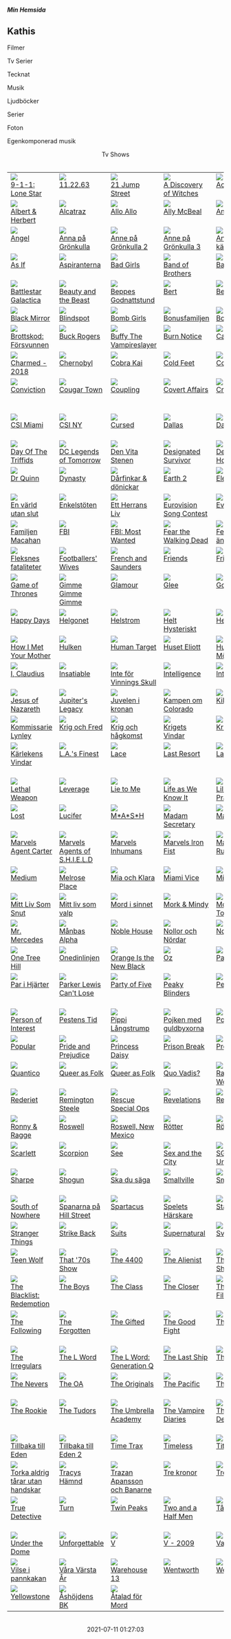 ##### Min Hemsida

## Kathis 

Filmer

Tv Serier

Tecknat

Musik

Ljudböcker

Serier

Foton

Egenkomponerad musik



<html>
  <HEAD>
    <LINK REL="StyleSheet" TYPE="text/css" HREF="exportindex_item_customlist.css"></LINK>
    <META http-equiv="Content-Type" content="text/html; charset=UTF-8"/>
    <TITLE>Tv Shows</TITLE>
  </HEAD>
  <BODY>
    <div align="center">
      <span class="title">Tv Shows</span>
      <div class="navigation" align="center"></div>
      <br/>
      <table>
        <tr>
          <td valign="top">
            <a href="details/290.html" title="9-1-1: Lone Star" id="thumbimage">
              <img src="290t.jpg"/>
            </a>
            <br/>
            <a href="details/290.html" title="9-1-1: Lone Star">9-1-1: Lone Star</a>
          </td>
          <td valign="top">
            <a href="details/292.html" title="11.22.63" id="thumbimage">
              <img src="292t.jpg"/>
            </a>
            <br/>
            <a href="details/292.html" title="11.22.63">11.22.63</a>
          </td>
          <td valign="top">
            <a href="details/294.html" title="21 Jump Street" id="thumbimage">
              <img src="294t.jpg"/>
            </a>
            <br/>
            <a href="details/294.html" title="21 Jump Street">21 Jump Street</a>
          </td>
          <td valign="top">
            <a href="296.html" title="A Discovery of Witches" id="thumbimage">
              <img src="296t.jpg"/>
            </a>
            <br/>
            <a href="details/296.html" title="A Discovery of Witches">A Discovery of Witches</a>
          </td>
          <td valign="top">
            <a href="details/304.html" title="Ack V&#228;rmland" id="thumbimage">
              <img src="images/images304t.jpg"/>
            </a>
            <br/>
            <a href="details/304.html" title="Ack V&#228;rmland">Ack V&#228;rmland</a>
          </td>
          <td valign="top">
            <a href="details/884.html" title="Advokaterna" id="thumbimage">
              <img src="images/884t.jpg"/>
            </a>
            <br/>
            <a href="details/884.html" title="Advokaterna">Advokaterna</a>
          </td>
          <td valign="top">
            <a href="details/310.html" title="Agent X" id="thumbimage">
              <img src="images/310t.jpg"/>
            </a>
            <br/>
            <a href="details/310.html" title="Agent X">Agent X</a>
          </td>
        </tr>
        <tr>
          <td valign="top">
            <a href="details/312.html" title="Albert &amp; Herbert" id="thumbimage">
              <img src="images/312t.jpg"/>
            </a>
            <br/>
            <a href="details/312.html" title="Albert &amp; Herbert">Albert &amp; Herbert</a>
          </td>
          <td valign="top">
            <a href="details/314.html" title="Alcatraz" id="thumbimage">
              <img src="images/314t.jpg"/>
            </a>
            <br/>
            <a href="details/314.html" title="Alcatraz">Alcatraz</a>
          </td>
          <td valign="top">
            <a href="details/316.html" title="Allo Allo" id="thumbimage">
              <img src="images/316t.jpg"/>
            </a>
            <br/>
            <a href="details/316.html" title="Allo Allo">Allo Allo</a>
          </td>
          <td valign="top">
            <a href="details/318.html" title="Ally McBeal" id="thumbimage">
              <img src="images/318t.jpg"/>
            </a>
            <br/>
            <a href="details/318.html" title="Ally McBeal">Ally McBeal</a>
          </td>
          <td valign="top">
            <a href="details/320.html" title="Amazing Stories" id="thumbimage">
              <img src="images/320t.jpg"/>
            </a>
            <br/>
            <a href="details/320.html" title="Amazing Stories">Amazing Stories</a>
          </td>
          <td valign="top">
            <a href="details/322.html" title="Amazing Stories - 2020" id="thumbimage">
              <img src="images/322t.jpg"/>
            </a>
            <br/>
            <a href="details/322.html" title="Amazing Stories - 2020">Amazing Stories - 2020</a>
          </td>
          <td valign="top">
            <a href="details/324.html" title="American Gothic" id="thumbimage">
              <img src="images/324t.jpg"/>
            </a>
            <br/>
            <a href="details/324.html" title="American Gothic">American Gothic</a>
          </td>
        </tr>
        <tr>
          <td valign="top">
            <a href="details/326.html" title="Angel" id="thumbimage">
              <img src="images/326t.jpg"/>
            </a>
            <br/>
            <a href="details/326.html" title="Angel">Angel</a>
          </td>
          <td valign="top">
            <a href="details/328.html" title="Anna p&#229; Gr&#246;nkulla" id="thumbimage">
              <img src="images/328t.jpg"/>
            </a>
            <br/>
            <a href="details/328.html" title="Anna p&#229; Gr&#246;nkulla">Anna p&#229; Gr&#246;nkulla</a>
          </td>
          <td valign="top">
            <a href="details/332.html" title="Anne p&#229; Gr&#246;nkulla 2" id="thumbimage">
              <img src="images/332t.jpg"/>
            </a>
            <br/>
            <a href="details/332.html" title="Anne p&#229; Gr&#246;nkulla 2">Anne p&#229; Gr&#246;nkulla 2</a>
          </td>
          <td valign="top">
            <a href="details/330.html" title="Anne p&#229; Gr&#246;nkulla 3" id="thumbimage">
              <img src="images/330t.jpg"/>
            </a>
            <br/>
            <a href="details/330.html" title="Anne p&#229; Gr&#246;nkulla 3">Anne p&#229; Gr&#246;nkulla 3</a>
          </td>
          <td valign="top">
            <a href="details/334.html" title="Annika en k&#228;rlekshistoria" id="thumbimage">
              <img src="images/334t.jpg"/>
            </a>
            <br/>
            <a href="details/334.html" title="Annika en k&#228;rlekshistoria">Annika en k&#228;rlekshistoria</a>
          </td>
          <td valign="top">
            <a href="details/918.html" title="Arkiv X" id="thumbimage">
              <img src="images/918t.jpg"/>
            </a>
            <br/>
            <a href="details/918.html" title="Arkiv X">Arkiv X</a>
          </td>
          <td valign="top">
            <a href="details/336.html" title="Arrow" id="thumbimage">
              <img src="images/336t.jpg"/>
            </a>
            <br/>
            <a href="details/336.html" title="Arrow">Arrow</a>
          </td>
        </tr>
        <tr>
          <td valign="top">
            <a href="details/338.html" title="As If" id="thumbimage">
              <img src="images/338t.jpg"/>
            </a>
            <br/>
            <a href="details/338.html" title="As If">As If</a>
          </td>
          <td valign="top">
            <a href="details/340.html" title="Aspiranterna" id="thumbimage">
              <img src="images/340t.jpg"/>
            </a>
            <br/>
            <a href="details/340.html" title="Aspiranterna">Aspiranterna</a>
          </td>
          <td valign="top">
            <a href="details/342.html" title="Bad Girls" id="thumbimage">
              <img src="images/342t.jpg"/>
            </a>
            <br/>
            <a href="details/342.html" title="Bad Girls">Bad Girls</a>
          </td>
          <td valign="top">
            <a href="details/344.html" title="Band of Brothers" id="thumbimage">
              <img src="images/344t.jpg"/>
            </a>
            <br/>
            <a href="details/344.html" title="Band of Brothers">Band of Brothers</a>
          </td>
          <td valign="top">
            <a href="details/346.html" title="Bangkok Hilton" id="thumbimage">
              <img src="images/346t.jpg"/>
            </a>
            <br/>
            <a href="details/346.html" title="Bangkok Hilton">Bangkok Hilton</a>
          </td>
          <td valign="top">
            <a href="details/348.html" title="Banished" id="thumbimage">
              <img src="images/348t.jpg"/>
            </a>
            <br/>
            <a href="details/348.html" title="Banished">Banished</a>
          </td>
          <td valign="top">
            <a href="details/350.html" title="Barkskins" id="thumbimage">
              <img src="images/350t.jpg"/>
            </a>
            <br/>
            <a href="details/350.html" title="Barkskins">Barkskins</a>
          </td>
        </tr>
        <tr>
          <td valign="top">
            <a href="details/352.html" title="Battlestar Galactica" id="thumbimage">
              <img src="images/352t.jpg"/>
            </a>
            <br/>
            <a href="details/352.html" title="Battlestar Galactica">Battlestar Galactica</a>
          </td>
          <td valign="top">
            <a href="details/354.html" title="Beauty and the Beast" id="thumbimage">
              <img src="images/354t.jpg"/>
            </a>
            <br/>
            <a href="details/354.html" title="Beauty and the Beast">Beauty and the Beast</a>
          </td>
          <td valign="top">
            <a href="details/356.html" title="Beppes Godnattstund" id="thumbimage">
              <img src="images/356t.jpg"/>
            </a>
            <br/>
            <a href="details/356.html" title="Beppes Godnattstund">Beppes Godnattstund</a>
          </td>
          <td valign="top">
            <a href="details/358.html" title="Bert" id="thumbimage">
              <img src="images/358t.jpg"/>
            </a>
            <br/>
            <a href="details/358.html" title="Bert">Bert</a>
          </td>
          <td valign="top">
            <a href="details/360.html" title="Beverly Hills" id="thumbimage">
              <img src="images/360t.jpg"/>
            </a>
            <br/>
            <a href="details/360.html" title="Beverly Hills">Beverly Hills</a>
          </td>
          <td valign="top">
            <a href="details/362.html" title="Billions" id="thumbimage">
              <img src="images/362t.jpg"/>
            </a>
            <br/>
            <a href="details/362.html" title="Billions">Billions</a>
          </td>
          <td valign="top">
            <a href="details/364.html" title="Birdsong" id="thumbimage">
              <img src="images/364t.jpg"/>
            </a>
            <br/>
            <a href="details/364.html" title="Birdsong">Birdsong</a>
          </td>
        </tr>
        <tr>
          <td valign="top">
            <a href="details/368.html" title="Black Mirror" id="thumbimage">
              <img src="images/368t.jpg"/>
            </a>
            <br/>
            <a href="details/368.html" title="Black Mirror">Black Mirror</a>
          </td>
          <td valign="top">
            <a href="details/370.html" title="Blindspot" id="thumbimage">
              <img src="images/370t.jpg"/>
            </a>
            <br/>
            <a href="details/370.html" title="Blindspot">Blindspot</a>
          </td>
          <td valign="top">
            <a href="details/374.html" title="Bomb Girls" id="thumbimage">
              <img src="images/374t.jpg"/>
            </a>
            <br/>
            <a href="details/374.html" title="Bomb Girls">Bomb Girls</a>
          </td>
          <td valign="top">
            <a href="details/376.html" title="Bonusfamiljen" id="thumbimage">
              <img src="images/376t.jpg"/>
            </a>
            <br/>
            <a href="details/376.html" title="Bonusfamiljen">Bonusfamiljen</a>
          </td>
          <td valign="top">
            <a href="details/378.html" title="Boston Legal" id="thumbimage">
              <img src="images/378t.jpg"/>
            </a>
            <br/>
            <a href="details/378.html" title="Boston Legal">Boston Legal</a>
          </td>
          <td valign="top">
            <a href="details/380.html" title="Bottom" id="thumbimage">
              <img src="images/380t.jpg"/>
            </a>
            <br/>
            <a href="details/380.html" title="Bottom">Bottom</a>
          </td>
          <td valign="top">
            <a href="details/386.html" title="Broadchurch" id="thumbimage">
              <img src="images/386t.jpg"/>
            </a>
            <br/>
            <a href="details/386.html" title="Broadchurch">Broadchurch</a>
          </td>
        </tr>
        <tr>
          <td valign="top">
            <a href="details/992.html" title="Brottskod: F&#246;rsvunnen" id="thumbimage">
              <img src="images/992t.jpg"/>
            </a>
            <br/>
            <a href="details/992.html" title="Brottskod: F&#246;rsvunnen">Brottskod: F&#246;rsvunnen</a>
          </td>
          <td valign="top">
            <a href="details/388.html" title="Buck Rogers" id="thumbimage">
              <img src="images/388t.jpg"/>
            </a>
            <br/>
            <a href="details/388.html" title="Buck Rogers">Buck Rogers</a>
          </td>
          <td valign="top">
            <a href="details/390.html" title="Buffy The Vampireslayer" id="thumbimage">
              <img src="images/390t.jpg"/>
            </a>
            <br/>
            <a href="details/390.html" title="Buffy The Vampireslayer">Buffy The Vampireslayer</a>
          </td>
          <td valign="top">
            <a href="details/392.html" title="Burn Notice" id="thumbimage">
              <img src="images/392t.jpg"/>
            </a>
            <br/>
            <a href="details/392.html" title="Burn Notice">Burn Notice</a>
          </td>
          <td valign="top">
            <a href="details/396.html" title="Caprica" id="thumbimage">
              <img src="images/396t.jpg"/>
            </a>
            <br/>
            <a href="details/396.html" title="Caprica">Caprica</a>
          </td>
          <td valign="top">
            <a href="details/398.html" title="Celebrity" id="thumbimage">
              <img src="images/398t.jpg"/>
            </a>
            <br/>
            <a href="details/398.html" title="Celebrity">Celebrity</a>
          </td>
          <td valign="top">
            <a href="details/402.html" title="Charmed" id="thumbimage">
              <img src="images/402t.jpg"/>
            </a>
            <br/>
            <a href="details/402.html" title="Charmed">Charmed</a>
          </td>
        </tr>
        <tr>
          <td valign="top">
            <a href="details/404.html" title="Charmed - 2018" id="thumbimage">
              <img src="images/404t.jpg"/>
            </a>
            <br/>
            <a href="details/404.html" title="Charmed - 2018">Charmed - 2018</a>
          </td>
          <td valign="top">
            <a href="details/406.html" title="Chernobyl" id="thumbimage">
              <img src="images/406t.jpg"/>
            </a>
            <br/>
            <a href="details/406.html" title="Chernobyl">Chernobyl</a>
          </td>
          <td valign="top">
            <a href="details/408.html" title="Cobra Kai" id="thumbimage">
              <img src="images/408t.jpg"/>
            </a>
            <br/>
            <a href="details/408.html" title="Cobra Kai">Cobra Kai</a>
          </td>
          <td valign="top">
            <a href="details/410.html" title="Cold Feet" id="thumbimage">
              <img src="images/410t.jpg"/>
            </a>
            <br/>
            <a href="details/410.html" title="Cold Feet">Cold Feet</a>
          </td>
          <td valign="top">
            <a href="details/412.html" title="Constantine" id="thumbimage">
              <img src="images/412t.jpg"/>
            </a>
            <br/>
            <a href="details/412.html" title="Constantine">Constantine</a>
          </td>
          <td valign="top">
            <a href="details/414.html" title="Containment" id="thumbimage">
              <img src="images/414t.jpg"/>
            </a>
            <br/>
            <a href="details/414.html" title="Containment">Containment</a>
          </td>
          <td valign="top">
            <a href="details/416.html" title="Continuum" id="thumbimage">
              <img src="images/416t.jpg"/>
            </a>
            <br/>
            <a href="details/416.html" title="Continuum">Continuum</a>
          </td>
        </tr>
        <tr>
          <td valign="top">
            <a href="details/418.html" title="Conviction" id="thumbimage">
              <img src="images/418t.jpg"/>
            </a>
            <br/>
            <a href="details/418.html" title="Conviction">Conviction</a>
          </td>
          <td valign="top">
            <a href="details/420.html" title="Cougar Town" id="thumbimage">
              <img src="images/420t.jpg"/>
            </a>
            <br/>
            <a href="details/420.html" title="Cougar Town">Cougar Town</a>
          </td>
          <td valign="top">
            <a href="details/422.html" title="Coupling" id="thumbimage">
              <img src="images/422t.jpg"/>
            </a>
            <br/>
            <a href="details/422.html" title="Coupling">Coupling</a>
          </td>
          <td valign="top">
            <a href="details/424.html" title="Covert Affairs" id="thumbimage">
              <img src="images/424t.jpg"/>
            </a>
            <br/>
            <a href="details/424.html" title="Covert Affairs">Covert Affairs</a>
          </td>
          <td valign="top">
            <a href="details/426.html" title="Criminal Minds" id="thumbimage">
              <img src="images/426t.jpg"/>
            </a>
            <br/>
            <a href="details/426.html" title="Criminal Minds">Criminal Minds</a>
          </td>
          <td valign="top">
            <a href="details/428.html" title="Criminal Minds - Suspect Behavior" id="thumbimage">
              <img src="images/428t.jpg"/>
            </a>
            <br/>
            <a href="details/428.html" title="Criminal Minds - Suspect Behavior">Criminal Minds - Suspect Behavior</a>
          </td>
          <td valign="top">
            <a href="details/430.html" title="CSI" id="thumbimage">
              <img src="images/430t.jpg"/>
            </a>
            <br/>
            <a href="details/430.html" title="CSI">CSI</a>
          </td>
        </tr>
        <tr>
          <td valign="top">
            <a href="details/432.html" title="CSI Miami" id="thumbimage">
              <img src="images/432t.jpg"/>
            </a>
            <br/>
            <a href="details/432.html" title="CSI Miami">CSI Miami</a>
          </td>
          <td valign="top">
            <a href="details/434.html" title="CSI NY" id="thumbimage">
              <img src="images/434t.jpg"/>
            </a>
            <br/>
            <a href="details/434.html" title="CSI NY">CSI NY</a>
          </td>
          <td valign="top">
            <a href="details/436.html" title="Cursed" id="thumbimage">
              <img src="images/436t.jpg"/>
            </a>
            <br/>
            <a href="details/436.html" title="Cursed">Cursed</a>
          </td>
          <td valign="top">
            <a href="details/438.html" title="Dallas" id="thumbimage">
              <img src="images/438t.jpg"/>
            </a>
            <br/>
            <a href="details/438.html" title="Dallas">Dallas</a>
          </td>
          <td valign="top">
            <a href="details/440.html" title="Damnation" id="thumbimage">
              <img src="images/440t.jpg"/>
            </a>
            <br/>
            <a href="details/440.html" title="Damnation">Damnation</a>
          </td>
          <td valign="top">
            <a href="details/442.html" title="Dark Matter" id="thumbimage">
              <img src="images/442t.jpg"/>
            </a>
            <br/>
            <a href="details/442.html" title="Dark Matter">Dark Matter</a>
          </td>
          <td valign="top">
            <a href="details/444.html" title="Dawsons Creek" id="thumbimage">
              <img src="images/444t.jpg"/>
            </a>
            <br/>
            <a href="details/444.html" title="Dawsons Creek">Dawsons Creek</a>
          </td>
        </tr>
        <tr>
          <td valign="top">
            <a href="details/446.html" title="Day Of The Triffids" id="thumbimage">
              <img src="images/446t.jpg"/>
            </a>
            <br/>
            <a href="details/446.html" title="Day Of The Triffids">Day Of The Triffids</a>
          </td>
          <td valign="top">
            <a href="details/448.html" title="DC Legends of Tomorrow" id="thumbimage">
              <img src="images/448t.jpg"/>
            </a>
            <br/>
            <a href="details/448.html" title="DC Legends of Tomorrow">DC Legends of Tomorrow</a>
          </td>
          <td valign="top">
            <a href="details/450.html" title="Den Vita Stenen" id="thumbimage">
              <img src="images/450t.jpg"/>
            </a>
            <br/>
            <a href="details/450.html" title="Den Vita Stenen">Den Vita Stenen</a>
          </td>
          <td valign="top">
            <a href="details/452.html" title="Designated Survivor" id="thumbimage">
              <img src="images/452t.jpg"/>
            </a>
            <br/>
            <a href="details/452.html" title="Designated Survivor">Designated Survivor</a>
          </td>
          <td valign="top">
            <a href="details/454.html" title="Desperate Housewives" id="thumbimage">
              <img src="images/454t.jpg"/>
            </a>
            <br/>
            <a href="details/454.html" title="Desperate Housewives">Desperate Housewives</a>
          </td>
          <td valign="top">
            <a href="details/456.html" title="Dominion" id="thumbimage">
              <img src="images/456t.jpg"/>
            </a>
            <br/>
            <a href="details/456.html" title="Dominion">Dominion</a>
          </td>
          <td valign="top">
            <a href="details/458.html" title="Downton Abbey" id="thumbimage">
              <img src="images/458t.jpg"/>
            </a>
            <br/>
            <a href="details/458.html" title="Downton Abbey">Downton Abbey</a>
          </td>
        </tr>
        <tr>
          <td valign="top">
            <a href="details/460.html" title="Dr Quinn" id="thumbimage">
              <img src="images/460t.jpg"/>
            </a>
            <br/>
            <a href="details/460.html" title="Dr Quinn">Dr Quinn</a>
          </td>
          <td valign="top">
            <a href="details/462.html" title="Dynasty" id="thumbimage">
              <img src="images/462t.jpg"/>
            </a>
            <br/>
            <a href="details/462.html" title="Dynasty">Dynasty</a>
          </td>
          <td valign="top">
            <a href="details/464.html" title="D&#229;rfinkar &amp; d&#246;nickar" id="thumbimage">
              <img src="images/464t.jpg"/>
            </a>
            <br/>
            <a href="details/464.html" title="D&#229;rfinkar &amp; d&#246;nickar">D&#229;rfinkar &amp; d&#246;nickar</a>
          </td>
          <td valign="top">
            <a href="details/466.html" title="Earth 2" id="thumbimage">
              <img src="images/466t.jpg"/>
            </a>
            <br/>
            <a href="details/466.html" title="Earth 2">Earth 2</a>
          </td>
          <td valign="top">
            <a href="details/468.html" title="Elementary" id="thumbimage">
              <img src="images/468t.jpg"/>
            </a>
            <br/>
            <a href="details/468.html" title="Elementary">Elementary</a>
          </td>
          <td valign="top">
            <a href="details/470.html" title="Ellen" id="thumbimage">
              <img src="images/470t.jpg"/>
            </a>
            <br/>
            <a href="details/470.html" title="Ellen">Ellen</a>
          </td>
          <td valign="top">
            <a href="details/384.html" title="En F&#246;rlorad V&#228;rld" id="thumbimage">
              <img src="images/384t.jpg"/>
            </a>
            <br/>
            <a href="details/384.html" title="En F&#246;rlorad V&#228;rld">En F&#246;rlorad V&#228;rld</a>
          </td>
        </tr>
        <tr>
          <td valign="top">
            <a href="details/994.html" title="En v&#228;rld utan slut" id="thumbimage">
              <img src="images/994t.jpg"/>
            </a>
            <br/>
            <a href="details/994.html" title="En v&#228;rld utan slut">En v&#228;rld utan slut</a>
          </td>
          <td valign="top">
            <a href="details/472.html" title="Enkelst&#246;ten" id="thumbimage">
              <img src="images/472t.jpg"/>
            </a>
            <br/>
            <a href="details/472.html" title="Enkelst&#246;ten">Enkelst&#246;ten</a>
          </td>
          <td valign="top">
            <a href="details/910.html" title="Ett Herrans Liv" id="thumbimage">
              <img src="images/910t.jpg"/>
            </a>
            <br/>
            <a href="details/910.html" title="Ett Herrans Liv">Ett Herrans Liv</a>
          </td>
          <td valign="top">
            <a href="details/474.html" title="Eurovision Song Contest" id="thumbimage">
              <img src="images/474t.jpg"/>
            </a>
            <br/>
            <a href="details/474.html" title="Eurovision Song Contest">Eurovision Song Contest</a>
          </td>
          <td valign="top">
            <a href="details/476.html" title="Eva &amp; Adam" id="thumbimage">
              <img src="images/476t.jpg"/>
            </a>
            <br/>
            <a href="details/476.html" title="Eva &amp; Adam">Eva &amp; Adam</a>
          </td>
          <td valign="top">
            <a href="details/478.html" title="Fablernas V&#228;rld" id="thumbimage">
              <img src="images/478t.jpg"/>
            </a>
            <br/>
            <a href="details/478.html" title="Fablernas V&#228;rld">Fablernas V&#228;rld</a>
          </td>
          <td valign="top">
            <a href="details/480.html" title="Fallen" id="thumbimage">
              <img src="images/480t.jpg"/>
            </a>
            <br/>
            <a href="details/480.html" title="Fallen">Fallen</a>
          </td>
        </tr>
        <tr>
          <td valign="top">
            <a href="details/538.html" title="Familjen Macahan" id="thumbimage">
              <img src="images/538t.jpg"/>
            </a>
            <br/>
            <a href="details/538.html" title="Familjen Macahan">Familjen Macahan</a>
          </td>
          <td valign="top">
            <a href="details/484.html" title="FBI" id="thumbimage">
              <img src="images/484t.jpg"/>
            </a>
            <br/>
            <a href="details/484.html" title="FBI">FBI</a>
          </td>
          <td valign="top">
            <a href="details/486.html" title="FBI: Most Wanted" id="thumbimage">
              <img src="images/486t.jpg"/>
            </a>
            <br/>
            <a href="details/486.html" title="FBI: Most Wanted">FBI: Most Wanted</a>
          </td>
          <td valign="top">
            <a href="details/488.html" title="Fear the Walking Dead" id="thumbimage">
              <img src="images/488t.jpg"/>
            </a>
            <br/>
            <a href="details/488.html" title="Fear the Walking Dead">Fear the Walking Dead</a>
          </td>
          <td valign="top">
            <a href="details/490.html" title="Fem myror &#228;r fler &#228;n fyra elefanter" id="thumbimage">
              <img src="images/490t.jpg"/>
            </a>
            <br/>
            <a href="details/490.html" title="Fem myror &#228;r fler &#228;n fyra elefanter">Fem myror &#228;r fler &#228;n fyra elefanter</a>
          </td>
          <td valign="top">
            <a href="details/298.html" title="Fem Svarta H&#246;ns" id="thumbimage">
              <img src="images/298t.jpg"/>
            </a>
            <br/>
            <a href="details/298.html" title="Fem Svarta H&#246;ns">Fem Svarta H&#246;ns</a>
          </td>
          <td valign="top">
            <a href="details/492.html" title="Firefly" id="thumbimage">
              <img src="images/492t.jpg"/>
            </a>
            <br/>
            <a href="details/492.html" title="Firefly">Firefly</a>
          </td>
        </tr>
        <tr>
          <td valign="top">
            <a href="details/494.html" title="Fleksnes fataliteter" id="thumbimage">
              <img src="images/494t.jpg"/>
            </a>
            <br/>
            <a href="details/494.html" title="Fleksnes fataliteter">Fleksnes fataliteter</a>
          </td>
          <td valign="top">
            <a href="details/496.html" title="Footballers' Wives" id="thumbimage">
              <img src="images/496t.jpg"/>
            </a>
            <br/>
            <a href="details/496.html" title="Footballers' Wives">Footballers' Wives</a>
          </td>
          <td valign="top">
            <a href="details/500.html" title="French and Saunders" id="thumbimage">
              <img src="images/500t.jpg"/>
            </a>
            <br/>
            <a href="details/500.html" title="French and Saunders">French and Saunders</a>
          </td>
          <td valign="top">
            <a href="details/502.html" title="Friends" id="thumbimage">
              <img src="images/502t.jpg"/>
            </a>
            <br/>
            <a href="details/502.html" title="Friends">Friends</a>
          </td>
          <td valign="top">
            <a href="details/504.html" title="Fringe" id="thumbimage">
              <img src="images/504t.jpg"/>
            </a>
            <br/>
            <a href="details/504.html" title="Fringe">Fringe</a>
          </td>
          <td valign="top">
            <a href="details/506.html" title="Fr&#229;n A till &#214;" id="thumbimage">
              <img src="images/506t.jpg"/>
            </a>
            <br/>
            <a href="details/506.html" title="Fr&#229;n A till &#214;">Fr&#229;n A till &#214;</a>
          </td>
          <td valign="top">
            <a href="details/508.html" title="Galavant" id="thumbimage">
              <img src="images/508t.jpg"/>
            </a>
            <br/>
            <a href="details/508.html" title="Galavant">Galavant</a>
          </td>
        </tr>
        <tr>
          <td valign="top">
            <a href="details/510.html" title="Game of Thrones" id="thumbimage">
              <img src="images/510t.jpg"/>
            </a>
            <br/>
            <a href="details/510.html" title="Game of Thrones">Game of Thrones</a>
          </td>
          <td valign="top">
            <a href="details/512.html" title="Gimme Gimme Gimme" id="thumbimage">
              <img src="images/512t.jpg"/>
            </a>
            <br/>
            <a href="details/512.html" title="Gimme Gimme Gimme">Gimme Gimme Gimme</a>
          </td>
          <td valign="top">
            <a href="details/372.html" title="Glamour" id="thumbimage">
              <img src="images/372t.jpg"/>
            </a>
            <br/>
            <a href="details/372.html" title="Glamour">Glamour</a>
          </td>
          <td valign="top">
            <a href="details/514.html" title="Glee" id="thumbimage">
              <img src="images/514t.jpg"/>
            </a>
            <br/>
            <a href="details/514.html" title="Glee">Glee</a>
          </td>
          <td valign="top">
            <a href="details/516.html" title="Gossip Girl" id="thumbimage">
              <img src="images/516t.jpg"/>
            </a>
            <br/>
            <a href="details/516.html" title="Gossip Girl">Gossip Girl</a>
          </td>
          <td valign="top">
            <a href="details/518.html" title="Grey's Anatomy" id="thumbimage">
              <img src="images/518t.jpg"/>
            </a>
            <br/>
            <a href="details/518.html" title="Grey's Anatomy">Grey's Anatomy</a>
          </td>
          <td valign="top">
            <a href="details/520.html" title="Gustafsson 3 tr" id="thumbimage">
              <img src="images/520t.jpg"/>
            </a>
            <br/>
            <a href="details/520.html" title="Gustafsson 3 tr">Gustafsson 3 tr</a>
          </td>
        </tr>
        <tr>
          <td valign="top">
            <a href="details/522.html" title="Happy Days" id="thumbimage">
              <img src="images/522t.jpg"/>
            </a>
            <br/>
            <a href="details/522.html" title="Happy Days">Happy Days</a>
          </td>
          <td valign="top">
            <a href="details/894.html" title="Helgonet" id="thumbimage">
              <img src="images/894t.jpg"/>
            </a>
            <br/>
            <a href="details/894.html" title="Helgonet">Helgonet</a>
          </td>
          <td valign="top">
            <a href="details/526.html" title="Helstrom" id="thumbimage">
              <img src="images/526t.jpg"/>
            </a>
            <br/>
            <a href="details/526.html" title="Helstrom">Helstrom</a>
          </td>
          <td valign="top">
            <a href="details/302.html" title="Helt Hysteriskt" id="thumbimage">
              <img src="images/302t.jpg"/>
            </a>
            <br/>
            <a href="details/302.html" title="Helt Hysteriskt">Helt Hysteriskt</a>
          </td>
          <td valign="top">
            <a href="details/920.html" title="Hemma V&#228;rst" id="thumbimage">
              <img src="images/920t.jpg"/>
            </a>
            <br/>
            <a href="details/920.html" title="Hemma V&#228;rst">Hemma V&#228;rst</a>
          </td>
          <td valign="top">
            <a href="details/528.html" title="Heroes" id="thumbimage">
              <img src="images/528t.jpg"/>
            </a>
            <br/>
            <a href="details/528.html" title="Heroes">Heroes</a>
          </td>
          <td valign="top">
            <a href="details/534.html" title="Homeland" id="thumbimage">
              <img src="images/534t.jpg"/>
            </a>
            <br/>
            <a href="details/534.html" title="Homeland">Homeland</a>
          </td>
        </tr>
        <tr>
          <td valign="top">
            <a href="details/536.html" title="How I Met Your Mother" id="thumbimage">
              <img src="images/536t.jpg"/>
            </a>
            <br/>
            <a href="details/536.html" title="How I Met Your Mother">How I Met Your Mother</a>
          </td>
          <td valign="top">
            <a href="details/846.html" title="Hulken" id="thumbimage">
              <img src="images/846t.jpg"/>
            </a>
            <br/>
            <a href="details/846.html" title="Hulken">Hulken</a>
          </td>
          <td valign="top">
            <a href="details/540.html" title="Human Target" id="thumbimage">
              <img src="images/540t.jpg"/>
            </a>
            <br/>
            <a href="details/540.html" title="Human Target">Human Target</a>
          </td>
          <td valign="top">
            <a href="details/842.html" title="Huset Eliott" id="thumbimage">
              <img src="images/842t.jpg"/>
            </a>
            <br/>
            <a href="details/842.html" title="Huset Eliott">Huset Eliott</a>
          </td>
          <td valign="top">
            <a href="details/698.html" title="Huvudmisst&#228;nkt/I M&#246;rdarens Sp&#229;r" id="thumbimage">
              <img src="images/698t.jpg"/>
            </a>
            <br/>
            <a href="details/698.html" title="Huvudmisst&#228;nkt/I M&#246;rdarens Sp&#229;r">Huvudmisst&#228;nkt/I M&#246;rdarens Sp&#229;r</a>
          </td>
          <td valign="top">
            <a href="details/664.html" title="H&#228;r kommer Paddington" id="thumbimage">
              <img src="images/664t.jpg"/>
            </a>
            <br/>
            <a href="details/664.html" title="H&#228;r kommer Paddington">H&#228;r kommer Paddington</a>
          </td>
          <td valign="top">
            <a href="details/934.html" title="I ondskans n&#228;rhet" id="thumbimage">
              <img src="images/934t.jpg"/>
            </a>
            <br/>
            <a href="details/934.html" title="I ondskans n&#228;rhet">I ondskans n&#228;rhet</a>
          </td>
        </tr>
        <tr>
          <td valign="top">
            <a href="details/544.html" title="I, Claudius" id="thumbimage">
              <img src="images/544t.jpg"/>
            </a>
            <br/>
            <a href="details/544.html" title="I, Claudius">I, Claudius</a>
          </td>
          <td valign="top">
            <a href="details/550.html" title="Insatiable" id="thumbimage">
              <img src="images/550t.jpg"/>
            </a>
            <br/>
            <a href="details/550.html" title="Insatiable">Insatiable</a>
          </td>
          <td valign="top">
            <a href="details/300.html" title="Inte f&#246;r Vinnings Skull" id="thumbimage">
              <img src="images/300t.jpg"/>
            </a>
            <br/>
            <a href="details/300.html" title="Inte f&#246;r Vinnings Skull">Inte f&#246;r Vinnings Skull</a>
          </td>
          <td valign="top">
            <a href="details/552.html" title="Intelligence" id="thumbimage">
              <img src="images/552t.jpg"/>
            </a>
            <br/>
            <a href="details/552.html" title="Intelligence">Intelligence</a>
          </td>
          <td valign="top">
            <a href="details/554.html" title="Into the Badlands" id="thumbimage">
              <img src="images/554t.jpg"/>
            </a>
            <br/>
            <a href="details/554.html" title="Into the Badlands">Into the Badlands</a>
          </td>
          <td valign="top">
            <a href="details/542.html" title="Jag dr&#246;mmer om Jeannie" id="thumbimage">
              <img src="images/542t.jpg"/>
            </a>
            <br/>
            <a href="details/542.html" title="Jag dr&#246;mmer om Jeannie">Jag dr&#246;mmer om Jeannie</a>
          </td>
          <td valign="top">
            <a href="details/548.html" title="Jag tar Manhattan" id="thumbimage">
              <img src="images/548t.jpg"/>
            </a>
            <br/>
            <a href="details/548.html" title="Jag tar Manhattan">Jag tar Manhattan</a>
          </td>
        </tr>
        <tr>
          <td valign="top">
            <a href="details/556.html" title="Jesus of Nazareth" id="thumbimage">
              <img src="images/556t.jpg"/>
            </a>
            <br/>
            <a href="details/556.html" title="Jesus of Nazareth">Jesus of Nazareth</a>
          </td>
          <td valign="top">
            <a href="details/558.html" title="Jupiter's Legacy" id="thumbimage">
              <img src="images/558t.jpg"/>
            </a>
            <br/>
            <a href="details/558.html" title="Jupiter's Legacy">Jupiter's Legacy</a>
          </td>
          <td valign="top">
            <a href="details/852.html" title="Juvelen i kronan" id="thumbimage">
              <img src="images/852t.jpg"/>
            </a>
            <br/>
            <a href="details/852.html" title="Juvelen i kronan">Juvelen i kronan</a>
          </td>
          <td valign="top">
            <a href="details/400.html" title="Kampen om Colorado" id="thumbimage">
              <img src="images/400t.jpg"/>
            </a>
            <br/>
            <a href="details/400.html" title="Kampen om Colorado">Kampen om Colorado</a>
          </td>
          <td valign="top">
            <a href="details/560.html" title="Killjoys" id="thumbimage">
              <img src="images/560t.jpg"/>
            </a>
            <br/>
            <a href="details/560.html" title="Killjoys">Killjoys</a>
          </td>
          <td valign="top">
            <a href="details/562.html" title="Kindred: The Embraced" id="thumbimage">
              <img src="images/562t.jpg"/>
            </a>
            <br/>
            <a href="details/562.html" title="Kindred: The Embraced">Kindred: The Embraced</a>
          </td>
          <td valign="top">
            <a href="details/564.html" title="Knight Rider" id="thumbimage">
              <img src="images/564t.jpg"/>
            </a>
            <br/>
            <a href="details/564.html" title="Knight Rider">Knight Rider</a>
          </td>
        </tr>
        <tr>
          <td valign="top">
            <a href="details/848.html" title="Kommissarie Lynley" id="thumbimage">
              <img src="images/848t.jpg"/>
            </a>
            <br/>
            <a href="details/848.html" title="Kommissarie Lynley">Kommissarie Lynley</a>
          </td>
          <td valign="top">
            <a href="details/972.html" title="Krig och Fred" id="thumbimage">
              <img src="images/972t.jpg"/>
            </a>
            <br/>
            <a href="details/972.html" title="Krig och Fred">Krig och Fred</a>
          </td>
          <td valign="top">
            <a href="details/974.html" title="Krig och h&#229;gkomst" id="thumbimage">
              <img src="images/974t.jpg"/>
            </a>
            <br/>
            <a href="details/974.html" title="Krig och h&#229;gkomst">Krig och h&#229;gkomst</a>
          </td>
          <td valign="top">
            <a href="details/986.html" title="Krigets Vindar" id="thumbimage">
              <img src="images/986t.jpg"/>
            </a>
            <br/>
            <a href="details/986.html" title="Krigets Vindar">Krigets Vindar</a>
          </td>
          <td valign="top">
            <a href="details/382.html" title="Kristi Brudar" id="thumbimage">
              <img src="images/382t.jpg"/>
            </a>
            <br/>
            <a href="details/382.html" title="Kristi Brudar">Kristi Brudar</a>
          </td>
          <td valign="top">
            <a href="details/704.html" title="Kvinnof&#228;ngelset" id="thumbimage">
              <img src="images/704t.jpg"/>
            </a>
            <br/>
            <a href="details/704.html" title="Kvinnof&#228;ngelset">Kvinnof&#228;ngelset</a>
          </td>
          <td valign="top">
            <a href="details/566.html" title="Kyle XY" id="thumbimage">
              <img src="images/566t.jpg"/>
            </a>
            <br/>
            <a href="details/566.html" title="Kyle XY">Kyle XY</a>
          </td>
        </tr>
        <tr>
          <td valign="top">
            <a href="details/532.html" title="K&#228;rlekens Vindar" id="thumbimage">
              <img src="images/532t.jpg"/>
            </a>
            <br/>
            <a href="details/532.html" title="K&#228;rlekens Vindar">K&#228;rlekens Vindar</a>
          </td>
          <td valign="top">
            <a href="details/570.html" title="L.A.'s Finest" id="thumbimage">
              <img src="images/570t.jpg"/>
            </a>
            <br/>
            <a href="details/570.html" title="L.A.'s Finest">L.A.'s Finest</a>
          </td>
          <td valign="top">
            <a href="details/572.html" title="Lace" id="thumbimage">
              <img src="images/572t.jpg"/>
            </a>
            <br/>
            <a href="details/572.html" title="Lace">Lace</a>
          </td>
          <td valign="top">
            <a href="details/574.html" title="Last Resort" id="thumbimage">
              <img src="images/574t.jpg"/>
            </a>
            <br/>
            <a href="details/574.html" title="Last Resort">Last Resort</a>
          </td>
          <td valign="top">
            <a href="details/576.html" title="Law &amp; Order" id="thumbimage">
              <img src="images/576t.jpg"/>
            </a>
            <br/>
            <a href="details/576.html" title="Law &amp; Order">Law &amp; Order</a>
          </td>
          <td valign="top">
            <a href="details/578.html" title="Law &amp; Order: Special Victims Unit" id="thumbimage">
              <img src="images/578t.jpg"/>
            </a>
            <br/>
            <a href="details/578.html" title="Law &amp; Order: Special Victims Unit">Law &amp; Order: Special Victims Unit</a>
          </td>
          <td valign="top">
            <a href="details/580.html" title="Legacies" id="thumbimage">
              <img src="images/580t.jpg"/>
            </a>
            <br/>
            <a href="details/580.html" title="Legacies">Legacies</a>
          </td>
        </tr>
        <tr>
          <td valign="top">
            <a href="details/582.html" title="Lethal Weapon" id="thumbimage">
              <img src="images/582t.jpg"/>
            </a>
            <br/>
            <a href="details/582.html" title="Lethal Weapon">Lethal Weapon</a>
          </td>
          <td valign="top">
            <a href="details/584.html" title="Leverage" id="thumbimage">
              <img src="images/584t.jpg"/>
            </a>
            <br/>
            <a href="details/584.html" title="Leverage">Leverage</a>
          </td>
          <td valign="top">
            <a href="details/586.html" title="Lie to Me" id="thumbimage">
              <img src="images/586t.jpg"/>
            </a>
            <br/>
            <a href="details/586.html" title="Lie to Me">Lie to Me</a>
          </td>
          <td valign="top">
            <a href="details/588.html" title="Life as We Know It" id="thumbimage">
              <img src="images/588t.jpg"/>
            </a>
            <br/>
            <a href="details/588.html" title="Life as We Know It">Life as We Know It</a>
          </td>
          <td valign="top">
            <a href="details/862.html" title="Lilla Huset P&#229; Pr&#228;rien" id="thumbimage">
              <img src="images/862t.jpg"/>
            </a>
            <br/>
            <a href="details/862.html" title="Lilla Huset P&#229; Pr&#228;rien">Lilla Huset P&#229; Pr&#228;rien</a>
          </td>
          <td valign="top">
            <a href="details/922.html" title="Livet Kan B&#246;rja" id="thumbimage">
              <img src="images/922t.jpg"/>
            </a>
            <br/>
            <a href="details/922.html" title="Livet Kan B&#246;rja">Livet Kan B&#246;rja</a>
          </td>
          <td valign="top">
            <a href="details/590.html" title="Lois &amp; Clark" id="thumbimage">
              <img src="images/590t.jpg"/>
            </a>
            <br/>
            <a href="details/590.html" title="Lois &amp; Clark">Lois &amp; Clark</a>
          </td>
        </tr>
        <tr>
          <td valign="top">
            <a href="details/592.html" title="Lost" id="thumbimage">
              <img src="images/592t.jpg"/>
            </a>
            <br/>
            <a href="details/592.html" title="Lost">Lost</a>
          </td>
          <td valign="top">
            <a href="details/594.html" title="Lucifer" id="thumbimage">
              <img src="images/594t.jpg"/>
            </a>
            <br/>
            <a href="details/594.html" title="Lucifer">Lucifer</a>
          </td>
          <td valign="top">
            <a href="details/596.html" title="M*A*S*H" id="thumbimage">
              <img src="images/596t.jpg"/>
            </a>
            <br/>
            <a href="details/596.html" title="M*A*S*H">M*A*S*H</a>
          </td>
          <td valign="top">
            <a href="details/598.html" title="Madam Secretary" id="thumbimage">
              <img src="images/598t.jpg"/>
            </a>
            <br/>
            <a href="details/598.html" title="Madam Secretary">Madam Secretary</a>
          </td>
          <td valign="top">
            <a href="details/600.html" title="Manifest" id="thumbimage">
              <img src="images/600t.jpg"/>
            </a>
            <br/>
            <a href="details/600.html" title="Manifest">Manifest</a>
          </td>
          <td valign="top">
            <a href="details/602.html" title="Manne" id="thumbimage">
              <img src="images/602t.jpg"/>
            </a>
            <br/>
            <a href="details/602.html" title="Manne">Manne</a>
          </td>
          <td valign="top">
            <a href="details/604.html" title="Marco Polo" id="thumbimage">
              <img src="images/604t.jpg"/>
            </a>
            <br/>
            <a href="details/604.html" title="Marco Polo">Marco Polo</a>
          </td>
        </tr>
        <tr>
          <td valign="top">
            <a href="details/308.html" title="Marvels Agent Carter" id="thumbimage">
              <img src="images/308t.jpg"/>
            </a>
            <br/>
            <a href="details/308.html" title="Marvels Agent Carter">Marvels Agent Carter</a>
          </td>
          <td valign="top">
            <a href="details/608.html" title="Marvels Agents of S.H.I.E.L.D" id="thumbimage">
              <img src="images/608t.jpg"/>
            </a>
            <br/>
            <a href="details/608.html" title="Marvels Agents of S.H.I.E.L.D">Marvels Agents of S.H.I.E.L.D</a>
          </td>
          <td valign="top">
            <a href="details/610.html" title="Marvels Inhumans" id="thumbimage">
              <img src="images/610t.jpg"/>
            </a>
            <br/>
            <a href="details/610.html" title="Marvels Inhumans">Marvels Inhumans</a>
          </td>
          <td valign="top">
            <a href="details/612.html" title="Marvels Iron Fist" id="thumbimage">
              <img src="images/612t.jpg"/>
            </a>
            <br/>
            <a href="details/612.html" title="Marvels Iron Fist">Marvels Iron Fist</a>
          </td>
          <td valign="top">
            <a href="details/614.html" title="Marvels Runaways" id="thumbimage">
              <img src="images/614t.jpg"/>
            </a>
            <br/>
            <a href="details/614.html" title="Marvels Runaways">Marvels Runaways</a>
          </td>
          <td valign="top">
            <a href="details/616.html" title="Masada" id="thumbimage">
              <img src="images/616t.jpg"/>
            </a>
            <br/>
            <a href="details/616.html" title="Masada">Masada</a>
          </td>
          <td valign="top">
            <a href="details/620.html" title="Matador" id="thumbimage">
              <img src="images/620t.jpg"/>
            </a>
            <br/>
            <a href="details/620.html" title="Matador">Matador</a>
          </td>
        </tr>
        <tr>
          <td valign="top">
            <a href="details/622.html" title="Medium" id="thumbimage">
              <img src="images/622t.jpg"/>
            </a>
            <br/>
            <a href="details/622.html" title="Medium">Medium</a>
          </td>
          <td valign="top">
            <a href="details/624.html" title="Melrose Place" id="thumbimage">
              <img src="images/624t.jpg"/>
            </a>
            <br/>
            <a href="details/624.html" title="Melrose Place">Melrose Place</a>
          </td>
          <td valign="top">
            <a href="details/626.html" title="Mia och Klara" id="thumbimage">
              <img src="images/626t.jpg"/>
            </a>
            <br/>
            <a href="details/626.html" title="Mia och Klara">Mia och Klara</a>
          </td>
          <td valign="top">
            <a href="details/628.html" title="Miami Vice" id="thumbimage">
              <img src="images/628t.jpg"/>
            </a>
            <br/>
            <a href="details/628.html" title="Miami Vice">Miami Vice</a>
          </td>
          <td valign="top">
            <a href="details/630.html" title="Mike Hammer" id="thumbimage">
              <img src="images/630t.jpg"/>
            </a>
            <br/>
            <a href="details/630.html" title="Mike Hammer">Mike Hammer</a>
          </td>
          <td valign="top">
            <a href="details/632.html" title="Millennium" id="thumbimage">
              <img src="images/632t.jpg"/>
            </a>
            <br/>
            <a href="details/632.html" title="Millennium">Millennium</a>
          </td>
          <td valign="top">
            <a href="details/634.html" title="Mistral's Daughter" id="thumbimage">
              <img src="images/634t.jpg"/>
            </a>
            <br/>
            <a href="details/634.html" title="Mistral's Daughter">Mistral's Daughter</a>
          </td>
        </tr>
        <tr>
          <td valign="top">
            <a href="details/898.html" title="Mitt Liv Som Snut" id="thumbimage">
              <img src="images/898t.jpg"/>
            </a>
            <br/>
            <a href="details/898.html" title="Mitt Liv Som Snut">Mitt Liv Som Snut</a>
          </td>
          <td valign="top">
            <a href="details/636.html" title="Mitt liv som valp" id="thumbimage">
              <img src="images/636t.jpg"/>
            </a>
            <br/>
            <a href="details/636.html" title="Mitt liv som valp">Mitt liv som valp</a>
          </td>
          <td valign="top">
            <a href="details/988.html" title="Mord i sinnet" id="thumbimage">
              <img src="images/988t.jpg"/>
            </a>
            <br/>
            <a href="details/988.html" title="Mord i sinnet">Mord i sinnet</a>
          </td>
          <td valign="top">
            <a href="details/640.html" title="Mork &amp; Mindy" id="thumbimage">
              <img src="images/640t.jpg"/>
            </a>
            <br/>
            <a href="details/640.html" title="Mork &amp; Mindy">Mork &amp; Mindy</a>
          </td>
          <td valign="top">
            <a href="details/642.html" title="Morran och Tobias" id="thumbimage">
              <img src="images/642t.jpg"/>
            </a>
            <br/>
            <a href="details/642.html" title="Morran och Tobias">Morran och Tobias</a>
          </td>
          <td valign="top">
            <a href="details/306.html" title="Mot Alla Vindar" id="thumbimage">
              <img src="images/306t.jpg"/>
            </a>
            <br/>
            <a href="details/306.html" title="Mot Alla Vindar">Mot Alla Vindar</a>
          </td>
          <td valign="top">
            <a href="details/644.html" title="Mr. Bean" id="thumbimage">
              <img src="images/644t.jpg"/>
            </a>
            <br/>
            <a href="details/644.html" title="Mr. Bean">Mr. Bean</a>
          </td>
        </tr>
        <tr>
          <td valign="top">
            <a href="details/646.html" title="Mr. Mercedes" id="thumbimage">
              <img src="images/646t.jpg"/>
            </a>
            <br/>
            <a href="details/646.html" title="Mr. Mercedes">Mr. Mercedes</a>
          </td>
          <td valign="top">
            <a href="details/776.html" title="M&#229;nbas Alpha" id="thumbimage">
              <img src="images/776t.jpg"/>
            </a>
            <br/>
            <a href="details/776.html" title="M&#229;nbas Alpha">M&#229;nbas Alpha</a>
          </td>
          <td valign="top">
            <a href="details/650.html" title="Noble House" id="thumbimage">
              <img src="images/650t.jpg"/>
            </a>
            <br/>
            <a href="details/650.html" title="Noble House">Noble House</a>
          </td>
          <td valign="top">
            <a href="details/498.html" title="Nollor och N&#246;rdar" id="thumbimage">
              <img src="images/498t.jpg"/>
            </a>
            <br/>
            <a href="details/498.html" title="Nollor och N&#246;rdar">Nollor och N&#246;rdar</a>
          </td>
          <td valign="top">
            <a href="details/652.html" title="Nord &amp; Syd" id="thumbimage">
              <img src="images/652t.jpg"/>
            </a>
            <br/>
            <a href="details/652.html" title="Nord &amp; Syd">Nord &amp; Syd</a>
          </td>
          <td valign="top">
            <a href="details/654.html" title="Off Centre" id="thumbimage">
              <img src="images/654t.jpg"/>
            </a>
            <br/>
            <a href="details/654.html" title="Off Centre">Off Centre</a>
          </td>
          <td valign="top">
            <a href="details/656.html" title="Once Upon a Time" id="thumbimage">
              <img src="images/656t.jpg"/>
            </a>
            <br/>
            <a href="details/656.html" title="Once Upon a Time">Once Upon a Time</a>
          </td>
        </tr>
        <tr>
          <td valign="top">
            <a href="details/658.html" title="One Tree Hill" id="thumbimage">
              <img src="images/658t.jpg"/>
            </a>
            <br/>
            <a href="details/658.html" title="One Tree Hill">One Tree Hill</a>
          </td>
          <td valign="top">
            <a href="details/872.html" title="Onedinlinjen" id="thumbimage">
              <img src="images/872t.jpg"/>
            </a>
            <br/>
            <a href="details/872.html" title="Onedinlinjen">Onedinlinjen</a>
          </td>
          <td valign="top">
            <a href="details/660.html" title="Orange Is the New Black" id="thumbimage">
              <img src="images/660t.jpg"/>
            </a>
            <br/>
            <a href="details/660.html" title="Orange Is the New Black">Orange Is the New Black</a>
          </td>
          <td valign="top">
            <a href="details/662.html" title="Oz" id="thumbimage">
              <img src="images/662t.jpg"/>
            </a>
            <br/>
            <a href="details/662.html" title="Oz">Oz</a>
          </td>
          <td valign="top">
            <a href="details/482.html" title="Pang i Bygget" id="thumbimage">
              <img src="images/482t.jpg"/>
            </a>
            <br/>
            <a href="details/482.html" title="Pang i Bygget">Pang i Bygget</a>
          </td>
          <td valign="top">
            <a href="details/666.html" title="Paper Dolls" id="thumbimage">
              <img src="images/666t.jpg"/>
            </a>
            <br/>
            <a href="details/666.html" title="Paper Dolls">Paper Dolls</a>
          </td>
          <td valign="top">
            <a href="details/638.html" title="Par i Brott" id="thumbimage">
              <img src="images/638t.jpg"/>
            </a>
            <br/>
            <a href="details/638.html" title="Par i Brott">Par i Brott</a>
          </td>
        </tr>
        <tr>
          <td valign="top">
            <a href="details/524.html" title="Par i Hj&#228;rter" id="thumbimage">
              <img src="images/524t.jpg"/>
            </a>
            <br/>
            <a href="details/524.html" title="Par i Hj&#228;rter">Par i Hj&#228;rter</a>
          </td>
          <td valign="top">
            <a href="details/668.html" title="Parker Lewis Can't Lose" id="thumbimage">
              <img src="images/668t.jpg"/>
            </a>
            <br/>
            <a href="details/668.html" title="Parker Lewis Can't Lose">Parker Lewis Can't Lose</a>
          </td>
          <td valign="top">
            <a href="details/670.html" title="Party of Five" id="thumbimage">
              <img src="images/670t.jpg"/>
            </a>
            <br/>
            <a href="details/670.html" title="Party of Five">Party of Five</a>
          </td>
          <td valign="top">
            <a href="details/672.html" title="Peaky Blinders" id="thumbimage">
              <img src="images/672t.jpg"/>
            </a>
            <br/>
            <a href="details/672.html" title="Peaky Blinders">Peaky Blinders</a>
          </td>
          <td valign="top">
            <a href="details/674.html" title="Pelle Svansl&#246;s" id="thumbimage">
              <img src="images/674t.jpg"/>
            </a>
            <br/>
            <a href="details/674.html" title="Pelle Svansl&#246;s">Pelle Svansl&#246;s</a>
          </td>
          <td valign="top">
            <a href="details/676.html" title="Penny Dreadful" id="thumbimage">
              <img src="images/676t.jpg"/>
            </a>
            <br/>
            <a href="details/676.html" title="Penny Dreadful">Penny Dreadful</a>
          </td>
          <td valign="top">
            <a href="details/678.html" title="Penny Dreadful: City of Angels" id="thumbimage">
              <img src="images/678t.jpg"/>
            </a>
            <br/>
            <a href="details/678.html" title="Penny Dreadful: City of Angels">Penny Dreadful: City of Angels</a>
          </td>
        </tr>
        <tr>
          <td valign="top">
            <a href="details/680.html" title="Person of Interest" id="thumbimage">
              <img src="images/680t.jpg"/>
            </a>
            <br/>
            <a href="details/680.html" title="Person of Interest">Person of Interest</a>
          </td>
          <td valign="top">
            <a href="details/896.html" title="Pestens Tid" id="thumbimage">
              <img src="images/896t.jpg"/>
            </a>
            <br/>
            <a href="details/896.html" title="Pestens Tid">Pestens Tid</a>
          </td>
          <td valign="top">
            <a href="details/684.html" title="Pippi L&#229;ngstrump" id="thumbimage">
              <img src="images/684t.jpg"/>
            </a>
            <br/>
            <a href="details/684.html" title="Pippi L&#229;ngstrump">Pippi L&#229;ngstrump</a>
          </td>
          <td valign="top">
            <a href="details/686.html" title="Pojken med guldbyxorna" id="thumbimage">
              <img src="images/686t.jpg"/>
            </a>
            <br/>
            <a href="details/686.html" title="Pojken med guldbyxorna">Pojken med guldbyxorna</a>
          </td>
          <td valign="top">
            <a href="details/688.html" title="Poldark" id="thumbimage">
              <img src="images/688t.jpg"/>
            </a>
            <br/>
            <a href="details/688.html" title="Poldark">Poldark</a>
          </td>
          <td valign="top">
            <a href="details/690.html" title="Poldark" id="thumbimage">
              <img src="images/690t.jpg"/>
            </a>
            <br/>
            <a href="details/690.html" title="Poldark">Poldark</a>
          </td>
          <td valign="top">
            <a href="details/692.html" title="Police Rescue" id="thumbimage">
              <img src="images/692t.jpg"/>
            </a>
            <br/>
            <a href="details/692.html" title="Police Rescue">Police Rescue</a>
          </td>
        </tr>
        <tr>
          <td valign="top">
            <a href="details/694.html" title="Popular" id="thumbimage">
              <img src="images/694t.jpg"/>
            </a>
            <br/>
            <a href="details/694.html" title="Popular">Popular</a>
          </td>
          <td valign="top">
            <a href="details/696.html" title="Pride and Prejudice" id="thumbimage">
              <img src="images/696t.jpg"/>
            </a>
            <br/>
            <a href="details/696.html" title="Pride and Prejudice">Pride and Prejudice</a>
          </td>
          <td valign="top">
            <a href="details/700.html" title="Princess Daisy" id="thumbimage">
              <img src="images/700t.jpg"/>
            </a>
            <br/>
            <a href="details/700.html" title="Princess Daisy">Princess Daisy</a>
          </td>
          <td valign="top">
            <a href="details/702.html" title="Prison Break" id="thumbimage">
              <img src="images/702t.jpg"/>
            </a>
            <br/>
            <a href="details/702.html" title="Prison Break">Prison Break</a>
          </td>
          <td valign="top">
            <a href="details/706.html" title="Profiler" id="thumbimage">
              <img src="images/706t.jpg"/>
            </a>
            <br/>
            <a href="details/706.html" title="Profiler">Profiler</a>
          </td>
          <td valign="top">
            <a href="details/708.html" title="Profit" id="thumbimage">
              <img src="images/708t.jpg"/>
            </a>
            <br/>
            <a href="details/708.html" title="Profit">Profit</a>
          </td>
          <td valign="top">
            <a href="details/710.html" title="Proven Innocent" id="thumbimage">
              <img src="images/710t.jpg"/>
            </a>
            <br/>
            <a href="details/710.html" title="Proven Innocent">Proven Innocent</a>
          </td>
        </tr>
        <tr>
          <td valign="top">
            <a href="details/712.html" title="Quantico" id="thumbimage">
              <img src="images/712t.jpg"/>
            </a>
            <br/>
            <a href="details/712.html" title="Quantico">Quantico</a>
          </td>
          <td valign="top">
            <a href="details/714.html" title="Queer as Folk" id="thumbimage">
              <img src="images/714t.jpg"/>
            </a>
            <br/>
            <a href="details/714.html" title="Queer as Folk">Queer as Folk</a>
          </td>
          <td valign="top">
            <a href="details/716.html" title="Queer as Folk" id="thumbimage">
              <img src="images/716t.jpg"/>
            </a>
            <br/>
            <a href="details/716.html" title="Queer as Folk">Queer as Folk</a>
          </td>
          <td valign="top">
            <a href="details/718.html" title="Quo Vadis?" id="thumbimage">
              <img src="images/718t.jpg"/>
            </a>
            <br/>
            <a href="details/718.html" title="Quo Vadis?">Quo Vadis?</a>
          </td>
          <td valign="top">
            <a href="details/720.html" title="Raised by Wolves" id="thumbimage">
              <img src="images/720t.jpg"/>
            </a>
            <br/>
            <a href="details/720.html" title="Raised by Wolves">Raised by Wolves</a>
          </td>
          <td valign="top">
            <a href="details/722.html" title="Ransom" id="thumbimage">
              <img src="images/722t.jpg"/>
            </a>
            <br/>
            <a href="details/722.html" title="Ransom">Ransom</a>
          </td>
          <td valign="top">
            <a href="details/724.html" title="Raskens" id="thumbimage">
              <img src="images/724t.jpg"/>
            </a>
            <br/>
            <a href="details/724.html" title="Raskens">Raskens</a>
          </td>
        </tr>
        <tr>
          <td valign="top">
            <a href="details/726.html" title="Rederiet" id="thumbimage">
              <img src="images/726t.jpg"/>
            </a>
            <br/>
            <a href="details/726.html" title="Rederiet">Rederiet</a>
          </td>
          <td valign="top">
            <a href="details/728.html" title="Remington Steele" id="thumbimage">
              <img src="images/728t.jpg"/>
            </a>
            <br/>
            <a href="details/728.html" title="Remington Steele">Remington Steele</a>
          </td>
          <td valign="top">
            <a href="details/730.html" title="Rescue Special Ops" id="thumbimage">
              <img src="images/730t.jpg"/>
            </a>
            <br/>
            <a href="details/730.html" title="Rescue Special Ops">Rescue Special Ops</a>
          </td>
          <td valign="top">
            <a href="details/736.html" title="Revelations" id="thumbimage">
              <img src="images/736t.jpg"/>
            </a>
            <br/>
            <a href="details/736.html" title="Revelations">Revelations</a>
          </td>
          <td valign="top">
            <a href="details/738.html" title="Revolution" id="thumbimage">
              <img src="images/738t.jpg"/>
            </a>
            <br/>
            <a href="details/738.html" title="Revolution">Revolution</a>
          </td>
          <td valign="top">
            <a href="details/740.html" title="Riverdale" id="thumbimage">
              <img src="images/740t.jpg"/>
            </a>
            <br/>
            <a href="details/740.html" title="Riverdale">Riverdale</a>
          </td>
          <td valign="top">
            <a href="details/890.html" title="Rockford tar &#246;ver" id="thumbimage">
              <img src="images/890t.jpg"/>
            </a>
            <br/>
            <a href="details/890.html" title="Rockford tar &#246;ver">Rockford tar &#246;ver</a>
          </td>
        </tr>
        <tr>
          <td valign="top">
            <a href="details/394.html" title="Ronny &amp; Ragge" id="thumbimage">
              <img src="images/394t.jpg"/>
            </a>
            <br/>
            <a href="details/394.html" title="Ronny &amp; Ragge">Ronny &amp; Ragge</a>
          </td>
          <td valign="top">
            <a href="details/746.html" title="Roswell" id="thumbimage">
              <img src="images/746t.jpg"/>
            </a>
            <br/>
            <a href="details/746.html" title="Roswell">Roswell</a>
          </td>
          <td valign="top">
            <a href="details/748.html" title="Roswell, New Mexico" id="thumbimage">
              <img src="images/748t.jpg"/>
            </a>
            <br/>
            <a href="details/748.html" title="Roswell, New Mexico">Roswell, New Mexico</a>
          </td>
          <td valign="top">
            <a href="details/742.html" title="R&#246;tter" id="thumbimage">
              <img src="images/742t.jpg"/>
            </a>
            <br/>
            <a href="details/742.html" title="R&#246;tter">R&#246;tter</a>
          </td>
          <td valign="top">
            <a href="details/744.html" title="R&#246;tter 2" id="thumbimage">
              <img src="images/744t.jpg"/>
            </a>
            <br/>
            <a href="details/744.html" title="R&#246;tter 2">R&#246;tter 2</a>
          </td>
          <td valign="top">
            <a href="details/750.html" title="Salvation" id="thumbimage">
              <img src="images/750t.jpg"/>
            </a>
            <br/>
            <a href="details/750.html" title="Salvation">Salvation</a>
          </td>
          <td valign="top">
            <a href="details/752.html" title="Saved by the Bell" id="thumbimage">
              <img src="images/752t.jpg"/>
            </a>
            <br/>
            <a href="details/752.html" title="Saved by the Bell">Saved by the Bell</a>
          </td>
        </tr>
        <tr>
          <td valign="top">
            <a href="details/754.html" title="Scarlett" id="thumbimage">
              <img src="images/754t.jpg"/>
            </a>
            <br/>
            <a href="details/754.html" title="Scarlett">Scarlett</a>
          </td>
          <td valign="top">
            <a href="details/756.html" title="Scorpion" id="thumbimage">
              <img src="images/756t.jpg"/>
            </a>
            <br/>
            <a href="details/756.html" title="Scorpion">Scorpion</a>
          </td>
          <td valign="top">
            <a href="details/758.html" title="See" id="thumbimage">
              <img src="images/758t.jpg"/>
            </a>
            <br/>
            <a href="details/758.html" title="See">See</a>
          </td>
          <td valign="top">
            <a href="details/760.html" title="Sex and the City" id="thumbimage">
              <img src="images/760t.jpg"/>
            </a>
            <br/>
            <a href="details/760.html" title="Sex and the City">Sex and the City</a>
          </td>
          <td valign="top">
            <a href="details/784.html" title="SGU Stargate Universe" id="thumbimage">
              <img src="images/784t.jpg"/>
            </a>
            <br/>
            <a href="details/784.html" title="SGU Stargate Universe">SGU Stargate Universe</a>
          </td>
          <td valign="top">
            <a href="details/762.html" title="Shadow and Bone" id="thumbimage">
              <img src="images/762t.jpg"/>
            </a>
            <br/>
            <a href="details/762.html" title="Shadow and Bone">Shadow and Bone</a>
          </td>
          <td valign="top">
            <a href="details/764.html" title="Shadowhunters" id="thumbimage">
              <img src="images/764t.jpg"/>
            </a>
            <br/>
            <a href="details/764.html" title="Shadowhunters">Shadowhunters</a>
          </td>
        </tr>
        <tr>
          <td valign="top">
            <a href="details/766.html" title="Sharpe" id="thumbimage">
              <img src="images/766t.jpg"/>
            </a>
            <br/>
            <a href="details/766.html" title="Sharpe">Sharpe</a>
          </td>
          <td valign="top">
            <a href="details/768.html" title="Shogun" id="thumbimage">
              <img src="images/768t.jpg"/>
            </a>
            <br/>
            <a href="details/768.html" title="Shogun">Shogun</a>
          </td>
          <td valign="top">
            <a href="details/982.html" title="Ska du s&#228;ga" id="thumbimage">
              <img src="images/982t.jpg"/>
            </a>
            <br/>
            <a href="details/982.html" title="Ska du s&#228;ga">Ska du s&#228;ga</a>
          </td>
          <td valign="top">
            <a href="details/770.html" title="Smallville" id="thumbimage">
              <img src="images/770t.jpg"/>
            </a>
            <br/>
            <a href="details/770.html" title="Smallville">Smallville</a>
          </td>
          <td valign="top">
            <a href="details/682.html" title="Sm&#229;stadsliv" id="thumbimage">
              <img src="images/682t.jpg"/>
            </a>
            <br/>
            <a href="details/682.html" title="Sm&#229;stadsliv">Sm&#229;stadsliv</a>
          </td>
          <td valign="top">
            <a href="details/880.html" title="Snobbar som jobbar" id="thumbimage">
              <img src="images/880t.jpg"/>
            </a>
            <br/>
            <a href="details/880.html" title="Snobbar som jobbar">Snobbar som jobbar</a>
          </td>
          <td valign="top">
            <a href="details/772.html" title="Solsidan" id="thumbimage">
              <img src="images/772t.jpg"/>
            </a>
            <br/>
            <a href="details/772.html" title="Solsidan">Solsidan</a>
          </td>
        </tr>
        <tr>
          <td valign="top">
            <a href="details/774.html" title="South of Nowhere" id="thumbimage">
              <img src="images/774t.jpg"/>
            </a>
            <br/>
            <a href="details/774.html" title="South of Nowhere">South of Nowhere</a>
          </td>
          <td valign="top">
            <a href="details/530.html" title="Spanarna p&#229; Hill Street" id="thumbimage">
              <img src="images/530t.jpg"/>
            </a>
            <br/>
            <a href="details/530.html" title="Spanarna p&#229; Hill Street">Spanarna p&#229; Hill Street</a>
          </td>
          <td valign="top">
            <a href="details/778.html" title="Spartacus" id="thumbimage">
              <img src="images/778t.jpg"/>
            </a>
            <br/>
            <a href="details/778.html" title="Spartacus">Spartacus</a>
          </td>
          <td valign="top">
            <a href="details/618.html" title="Spelets H&#228;rskare" id="thumbimage">
              <img src="images/618t.jpg"/>
            </a>
            <br/>
            <a href="details/618.html" title="Spelets H&#228;rskare">Spelets H&#228;rskare</a>
          </td>
          <td valign="top">
            <a href="details/780.html" title="Stalker" id="thumbimage">
              <img src="images/780t.jpg"/>
            </a>
            <br/>
            <a href="details/780.html" title="Stalker">Stalker</a>
          </td>
          <td valign="top">
            <a href="details/782.html" title="Star Trek: Discovery" id="thumbimage">
              <img src="images/782t.jpg"/>
            </a>
            <br/>
            <a href="details/782.html" title="Star Trek: Discovery">Star Trek: Discovery</a>
          </td>
          <td valign="top">
            <a href="details/786.html" title="Storm of the Century" id="thumbimage">
              <img src="images/786t.jpg"/>
            </a>
            <br/>
            <a href="details/786.html" title="Storm of the Century">Storm of the Century</a>
          </td>
        </tr>
        <tr>
          <td valign="top">
            <a href="details/788.html" title="Stranger Things" id="thumbimage">
              <img src="images/788t.jpg"/>
            </a>
            <br/>
            <a href="details/788.html" title="Stranger Things">Stranger Things</a>
          </td>
          <td valign="top">
            <a href="details/790.html" title="Strike Back" id="thumbimage">
              <img src="images/790t.jpg"/>
            </a>
            <br/>
            <a href="details/790.html" title="Strike Back">Strike Back</a>
          </td>
          <td valign="top">
            <a href="details/792.html" title="Suits" id="thumbimage">
              <img src="images/792t.jpg"/>
            </a>
            <br/>
            <a href="details/792.html" title="Suits">Suits</a>
          </td>
          <td valign="top">
            <a href="details/794.html" title="Supernatural" id="thumbimage">
              <img src="images/794t.jpg"/>
            </a>
            <br/>
            <a href="details/794.html" title="Supernatural">Supernatural</a>
          </td>
          <td valign="top">
            <a href="details/366.html" title="Svarte Orm" id="thumbimage">
              <img src="images/366t.jpg"/>
            </a>
            <br/>
            <a href="details/366.html" title="Svarte Orm">Svarte Orm</a>
          </td>
          <td valign="top">
            <a href="details/796.html" title="Tales from the Crypt" id="thumbimage">
              <img src="images/796t.jpg"/>
            </a>
            <br/>
            <a href="details/796.html" title="Tales from the Crypt">Tales from the Crypt</a>
          </td>
          <td valign="top">
            <a href="details/798.html" title="Tales of the Unexpected" id="thumbimage">
              <img src="images/798t.jpg"/>
            </a>
            <br/>
            <a href="details/798.html" title="Tales of the Unexpected">Tales of the Unexpected</a>
          </td>
        </tr>
        <tr>
          <td valign="top">
            <a href="details/800.html" title="Teen Wolf" id="thumbimage">
              <img src="images/800t.jpg"/>
            </a>
            <br/>
            <a href="details/800.html" title="Teen Wolf">Teen Wolf</a>
          </td>
          <td valign="top">
            <a href="details/802.html" title="That '70s Show" id="thumbimage">
              <img src="images/802t.jpg"/>
            </a>
            <br/>
            <a href="details/802.html" title="That '70s Show">That '70s Show</a>
          </td>
          <td valign="top">
            <a href="details/804.html" title="The 4400" id="thumbimage">
              <img src="images/804t.jpg"/>
            </a>
            <br/>
            <a href="details/804.html" title="The 4400">The 4400</a>
          </td>
          <td valign="top">
            <a href="details/806.html" title="The Alienist" id="thumbimage">
              <img src="images/806t.jpg"/>
            </a>
            <br/>
            <a href="details/806.html" title="The Alienist">The Alienist</a>
          </td>
          <td valign="top">
            <a href="details/808.html" title="The Benny Hill Show" id="thumbimage">
              <img src="images/808t.jpg"/>
            </a>
            <br/>
            <a href="details/808.html" title="The Benny Hill Show">The Benny Hill Show</a>
          </td>
          <td valign="top">
            <a href="details/810.html" title="The Big Bang Theory" id="thumbimage">
              <img src="images/810t.jpg"/>
            </a>
            <br/>
            <a href="details/810.html" title="The Big Bang Theory">The Big Bang Theory</a>
          </td>
          <td valign="top">
            <a href="details/812.html" title="The Blacklist" id="thumbimage">
              <img src="images/812t.jpg"/>
            </a>
            <br/>
            <a href="details/812.html" title="The Blacklist">The Blacklist</a>
          </td>
        </tr>
        <tr>
          <td valign="top">
            <a href="details/814.html" title="The Blacklist: Redemption" id="thumbimage">
              <img src="images/814t.jpg"/>
            </a>
            <br/>
            <a href="details/814.html" title="The Blacklist: Redemption">The Blacklist: Redemption</a>
          </td>
          <td valign="top">
            <a href="details/816.html" title="The Boys" id="thumbimage">
              <img src="images/816t.jpg"/>
            </a>
            <br/>
            <a href="details/816.html" title="The Boys">The Boys</a>
          </td>
          <td valign="top">
            <a href="details/818.html" title="The Class" id="thumbimage">
              <img src="images/818t.jpg"/>
            </a>
            <br/>
            <a href="details/818.html" title="The Class">The Class</a>
          </td>
          <td valign="top">
            <a href="details/820.html" title="The Closer" id="thumbimage">
              <img src="images/820t.jpg"/>
            </a>
            <br/>
            <a href="details/820.html" title="The Closer">The Closer</a>
          </td>
          <td valign="top">
            <a href="details/822.html" title="The Dresden Files" id="thumbimage">
              <img src="images/822t.jpg"/>
            </a>
            <br/>
            <a href="details/822.html" title="The Dresden Files">The Dresden Files</a>
          </td>
          <td valign="top">
            <a href="details/824.html" title="The Enemy Within" id="thumbimage">
              <img src="images/824t.jpg"/>
            </a>
            <br/>
            <a href="details/824.html" title="The Enemy Within">The Enemy Within</a>
          </td>
          <td valign="top">
            <a href="details/826.html" title="The Expanse" id="thumbimage">
              <img src="images/826t.jpg"/>
            </a>
            <br/>
            <a href="details/826.html" title="The Expanse">The Expanse</a>
          </td>
        </tr>
        <tr>
          <td valign="top">
            <a href="details/828.html" title="The Following" id="thumbimage">
              <img src="images/828t.jpg"/>
            </a>
            <br/>
            <a href="details/828.html" title="The Following">The Following</a>
          </td>
          <td valign="top">
            <a href="details/830.html" title="The Forgotten" id="thumbimage">
              <img src="images/830t.jpg"/>
            </a>
            <br/>
            <a href="details/830.html" title="The Forgotten">The Forgotten</a>
          </td>
          <td valign="top">
            <a href="details/832.html" title="The Gifted" id="thumbimage">
              <img src="images/832t.jpg"/>
            </a>
            <br/>
            <a href="details/832.html" title="The Gifted">The Gifted</a>
          </td>
          <td valign="top">
            <a href="details/834.html" title="The Good Fight" id="thumbimage">
              <img src="images/834t.jpg"/>
            </a>
            <br/>
            <a href="details/834.html" title="The Good Fight">The Good Fight</a>
          </td>
          <td valign="top">
            <a href="details/836.html" title="The Good Wife" id="thumbimage">
              <img src="images/836t.jpg"/>
            </a>
            <br/>
            <a href="details/836.html" title="The Good Wife">The Good Wife</a>
          </td>
          <td valign="top">
            <a href="details/840.html" title="The Handmaid's Tale" id="thumbimage">
              <img src="images/840t.jpg"/>
            </a>
            <br/>
            <a href="details/840.html" title="The Handmaid's Tale">The Handmaid's Tale</a>
          </td>
          <td valign="top">
            <a href="details/844.html" title="The InBetween" id="thumbimage">
              <img src="images/844t.jpg"/>
            </a>
            <br/>
            <a href="details/844.html" title="The InBetween">The InBetween</a>
          </td>
        </tr>
        <tr>
          <td valign="top">
            <a href="details/850.html" title="The Irregulars" id="thumbimage">
              <img src="images/850t.jpg"/>
            </a>
            <br/>
            <a href="details/850.html" title="The Irregulars">The Irregulars</a>
          </td>
          <td valign="top">
            <a href="details/854.html" title="The L Word" id="thumbimage">
              <img src="images/854t.jpg"/>
            </a>
            <br/>
            <a href="details/854.html" title="The L Word">The L Word</a>
          </td>
          <td valign="top">
            <a href="details/856.html" title="The L Word: Generation Q" id="thumbimage">
              <img src="images/856t.jpg"/>
            </a>
            <br/>
            <a href="details/856.html" title="The L Word: Generation Q">The L Word: Generation Q</a>
          </td>
          <td valign="top">
            <a href="details/858.html" title="The Last Ship" id="thumbimage">
              <img src="images/858t.jpg"/>
            </a>
            <br/>
            <a href="details/858.html" title="The Last Ship">The Last Ship</a>
          </td>
          <td valign="top">
            <a href="details/860.html" title="The Librarians" id="thumbimage">
              <img src="images/860t.jpg"/>
            </a>
            <br/>
            <a href="details/860.html" title="The Librarians">The Librarians</a>
          </td>
          <td valign="top">
            <a href="details/864.html" title="The Mentalist" id="thumbimage">
              <img src="images/864t.jpg"/>
            </a>
            <br/>
            <a href="details/864.html" title="The Mentalist">The Mentalist</a>
          </td>
          <td valign="top">
            <a href="details/866.html" title="The Mist" id="thumbimage">
              <img src="images/866t.jpg"/>
            </a>
            <br/>
            <a href="details/866.html" title="The Mist">The Mist</a>
          </td>
        </tr>
        <tr>
          <td valign="top">
            <a href="details/868.html" title="The Nevers" id="thumbimage">
              <img src="images/868t.jpg"/>
            </a>
            <br/>
            <a href="details/868.html" title="The Nevers">The Nevers</a>
          </td>
          <td valign="top">
            <a href="details/870.html" title="The OA" id="thumbimage">
              <img src="images/870t.jpg"/>
            </a>
            <br/>
            <a href="details/870.html" title="The OA">The OA</a>
          </td>
          <td valign="top">
            <a href="details/874.html" title="The Originals" id="thumbimage">
              <img src="images/874t.jpg"/>
            </a>
            <br/>
            <a href="details/874.html" title="The Originals">The Originals</a>
          </td>
          <td valign="top">
            <a href="details/876.html" title="The Pacific" id="thumbimage">
              <img src="images/876t.jpg"/>
            </a>
            <br/>
            <a href="details/876.html" title="The Pacific">The Pacific</a>
          </td>
          <td valign="top">
            <a href="details/878.html" title="The Passage" id="thumbimage">
              <img src="images/878t.jpg"/>
            </a>
            <br/>
            <a href="details/878.html" title="The Passage">The Passage</a>
          </td>
          <td valign="top">
            <a href="details/882.html" title="The Pillars of the Earth" id="thumbimage">
              <img src="images/882t.jpg"/>
            </a>
            <br/>
            <a href="details/882.html" title="The Pillars of the Earth">The Pillars of the Earth</a>
          </td>
          <td valign="top">
            <a href="details/886.html" title="The Pretender" id="thumbimage">
              <img src="images/886t.jpg"/>
            </a>
            <br/>
            <a href="details/886.html" title="The Pretender">The Pretender</a>
          </td>
        </tr>
        <tr>
          <td valign="top">
            <a href="details/892.html" title="The Rookie" id="thumbimage">
              <img src="images/892t.jpg"/>
            </a>
            <br/>
            <a href="details/892.html" title="The Rookie">The Rookie</a>
          </td>
          <td valign="top">
            <a href="details/904.html" title="The Tudors" id="thumbimage">
              <img src="images/904t.jpg"/>
            </a>
            <br/>
            <a href="details/904.html" title="The Tudors">The Tudors</a>
          </td>
          <td valign="top">
            <a href="details/906.html" title="The Umbrella Academy" id="thumbimage">
              <img src="images/906t.jpg"/>
            </a>
            <br/>
            <a href="details/906.html" title="The Umbrella Academy">The Umbrella Academy</a>
          </td>
          <td valign="top">
            <a href="details/908.html" title="The Vampire Diaries" id="thumbimage">
              <img src="images/908t.jpg"/>
            </a>
            <br/>
            <a href="details/908.html" title="The Vampire Diaries">The Vampire Diaries</a>
          </td>
          <td valign="top">
            <a href="details/912.html" title="The Walking Dead" id="thumbimage">
              <img src="images/912t.jpg"/>
            </a>
            <br/>
            <a href="details/912.html" title="The Walking Dead">The Walking Dead</a>
          </td>
          <td valign="top">
            <a href="details/914.html" title="The Walking Dead: World Beyond" id="thumbimage">
              <img src="images/914t.jpg"/>
            </a>
            <br/>
            <a href="details/914.html" title="The Walking Dead: World Beyond">The Walking Dead: World Beyond</a>
          </td>
          <td valign="top">
            <a href="details/916.html" title="The Worst Week of My Life" id="thumbimage">
              <img src="images/916t.jpg"/>
            </a>
            <br/>
            <a href="details/916.html" title="The Worst Week of My Life">The Worst Week of My Life</a>
          </td>
        </tr>
        <tr>
          <td valign="top">
            <a href="details/732.html" title="Tillbaka till Eden" id="thumbimage">
              <img src="images/732t.jpg"/>
            </a>
            <br/>
            <a href="details/732.html" title="Tillbaka till Eden">Tillbaka till Eden</a>
          </td>
          <td valign="top">
            <a href="details/734.html" title="Tillbaka till Eden 2" id="thumbimage">
              <img src="images/734t.jpg"/>
            </a>
            <br/>
            <a href="details/734.html" title="Tillbaka till Eden 2">Tillbaka till Eden 2</a>
          </td>
          <td valign="top">
            <a href="details/924.html" title="Time Trax" id="thumbimage">
              <img src="images/924t.jpg"/>
            </a>
            <br/>
            <a href="details/924.html" title="Time Trax">Time Trax</a>
          </td>
          <td valign="top">
            <a href="details/926.html" title="Timeless" id="thumbimage">
              <img src="images/926t.jpg"/>
            </a>
            <br/>
            <a href="details/926.html" title="Timeless">Timeless</a>
          </td>
          <td valign="top">
            <a href="details/838.html" title="Titta Han flyger" id="thumbimage">
              <img src="images/838t.jpg"/>
            </a>
            <br/>
            <a href="details/838.html" title="Titta Han flyger">Titta Han flyger</a>
          </td>
          <td valign="top">
            <a href="details/928.html" title="Toffelhj&#228;ltarna" id="thumbimage">
              <img src="images/928t.jpg"/>
            </a>
            <br/>
            <a href="details/928.html" title="Toffelhj&#228;ltarna">Toffelhj&#228;ltarna</a>
          </td>
          <td valign="top">
            <a href="details/930.html" title="Toffelhj&#228;ltarna g&#229;r igen" id="thumbimage">
              <img src="images/930t.jpg"/>
            </a>
            <br/>
            <a href="details/930.html" title="Toffelhj&#228;ltarna g&#229;r igen">Toffelhj&#228;ltarna g&#229;r igen</a>
          </td>
        </tr>
        <tr>
          <td valign="top">
            <a href="details/932.html" title="Torka aldrig t&#229;rar utan handskar" id="thumbimage">
              <img src="images/932t.jpg"/>
            </a>
            <br/>
            <a href="details/932.html" title="Torka aldrig t&#229;rar utan handskar">Torka aldrig t&#229;rar utan handskar</a>
          </td>
          <td valign="top">
            <a href="details/546.html" title="Tracys H&#228;mnd" id="thumbimage">
              <img src="images/546t.jpg"/>
            </a>
            <br/>
            <a href="details/546.html" title="Tracys H&#228;mnd">Tracys H&#228;mnd</a>
          </td>
          <td valign="top">
            <a href="details/936.html" title="Trazan Apansson och Banarne" id="thumbimage">
              <img src="images/936t.jpg"/>
            </a>
            <br/>
            <a href="details/936.html" title="Trazan Apansson och Banarne">Trazan Apansson och Banarne</a>
          </td>
          <td valign="top">
            <a href="details/938.html" title="Tre kronor" id="thumbimage">
              <img src="images/938t.jpg"/>
            </a>
            <br/>
            <a href="details/938.html" title="Tre kronor">Tre kronor</a>
          </td>
          <td valign="top">
            <a href="details/940.html" title="Trolltider" id="thumbimage">
              <img src="images/940t.jpg"/>
            </a>
            <br/>
            <a href="details/940.html" title="Trolltider">Trolltider</a>
          </td>
          <td valign="top">
            <a href="details/942.html" title="Tru Calling" id="thumbimage">
              <img src="images/942t.jpg"/>
            </a>
            <br/>
            <a href="details/942.html" title="Tru Calling">Tru Calling</a>
          </td>
          <td valign="top">
            <a href="details/944.html" title="True Blood" id="thumbimage">
              <img src="images/944t.jpg"/>
            </a>
            <br/>
            <a href="details/944.html" title="True Blood">True Blood</a>
          </td>
        </tr>
        <tr>
          <td valign="top">
            <a href="details/946.html" title="True Detective" id="thumbimage">
              <img src="images/946t.jpg"/>
            </a>
            <br/>
            <a href="details/946.html" title="True Detective">True Detective</a>
          </td>
          <td valign="top">
            <a href="details/948.html" title="Turn" id="thumbimage">
              <img src="images/948t.jpg"/>
            </a>
            <br/>
            <a href="details/948.html" title="Turn">Turn</a>
          </td>
          <td valign="top">
            <a href="details/950.html" title="Twin Peaks" id="thumbimage">
              <img src="images/950t.jpg"/>
            </a>
            <br/>
            <a href="details/950.html" title="Twin Peaks">Twin Peaks</a>
          </td>
          <td valign="top">
            <a href="details/952.html" title="Two and a Half Men" id="thumbimage">
              <img src="images/952t.jpg"/>
            </a>
            <br/>
            <a href="details/952.html" title="Two and a Half Men">Two and a Half Men</a>
          </td>
          <td valign="top">
            <a href="details/954.html" title="T&#229;rtan" id="thumbimage">
              <img src="images/954t.jpg"/>
            </a>
            <br/>
            <a href="details/954.html" title="T&#229;rtan">T&#229;rtan</a>
          </td>
          <td valign="top">
            <a href="details/900.html" title="T&#246;rnf&#229;glarna" id="thumbimage">
              <img src="images/900t.jpg"/>
            </a>
            <br/>
            <a href="details/900.html" title="T&#246;rnf&#229;glarna">T&#246;rnf&#229;glarna</a>
          </td>
          <td valign="top">
            <a href="details/902.html" title="T&#246;rnf&#229;glarna - De f&#246;rlorade &#229;ren" id="thumbimage">
              <img src="images/902t.jpg"/>
            </a>
            <br/>
            <a href="details/902.html" title="T&#246;rnf&#229;glarna - De f&#246;rlorade &#229;ren">T&#246;rnf&#229;glarna - De f&#246;rlorade &#229;ren</a>
          </td>
        </tr>
        <tr>
          <td valign="top">
            <a href="details/956.html" title="Under the Dome" id="thumbimage">
              <img src="images/956t.jpg"/>
            </a>
            <br/>
            <a href="details/956.html" title="Under the Dome">Under the Dome</a>
          </td>
          <td valign="top">
            <a href="details/958.html" title="Unforgettable" id="thumbimage">
              <img src="images/958t.jpg"/>
            </a>
            <br/>
            <a href="details/958.html" title="Unforgettable">Unforgettable</a>
          </td>
          <td valign="top">
            <a href="details/962.html" title="V" id="thumbimage">
              <img src="images/962t.jpg"/>
            </a>
            <br/>
            <a href="details/962.html" title="V">V</a>
          </td>
          <td valign="top">
            <a href="details/960.html" title="V - 2009" id="thumbimage">
              <img src="images/960t.jpg"/>
            </a>
            <br/>
            <a href="details/960.html" title="V - 2009">V - 2009</a>
          </td>
          <td valign="top">
            <a href="details/964.html" title="Varuhuset" id="thumbimage">
              <img src="images/964t.jpg"/>
            </a>
            <br/>
            <a href="details/964.html" title="Varuhuset">Varuhuset</a>
          </td>
          <td valign="top">
            <a href="details/966.html" title="Veronica Mars" id="thumbimage">
              <img src="images/966t.jpg"/>
            </a>
            <br/>
            <a href="details/966.html" title="Veronica Mars">Veronica Mars</a>
          </td>
          <td valign="top">
            <a href="details/968.html" title="Vikings" id="thumbimage">
              <img src="images/968t.jpg"/>
            </a>
            <br/>
            <a href="details/968.html" title="Vikings">Vikings</a>
          </td>
        </tr>
        <tr>
          <td valign="top">
            <a href="details/970.html" title="Vilse i pannkakan" id="thumbimage">
              <img src="images/970t.jpg"/>
            </a>
            <br/>
            <a href="details/970.html" title="Vilse i pannkakan">Vilse i pannkakan</a>
          </td>
          <td valign="top">
            <a href="details/606.html" title="V&#229;ra V&#228;rsta &#197;r" id="thumbimage">
              <img src="images/606t.jpg"/>
            </a>
            <br/>
            <a href="details/606.html" title="V&#229;ra V&#228;rsta &#197;r">V&#229;ra V&#228;rsta &#197;r</a>
          </td>
          <td valign="top">
            <a href="details/976.html" title="Warehouse 13" id="thumbimage">
              <img src="images/976t.jpg"/>
            </a>
            <br/>
            <a href="details/976.html" title="Warehouse 13">Warehouse 13</a>
          </td>
          <td valign="top">
            <a href="details/978.html" title="Wentworth" id="thumbimage">
              <img src="images/978t.jpg"/>
            </a>
            <br/>
            <a href="details/978.html" title="Wentworth">Wentworth</a>
          </td>
          <td valign="top">
            <a href="details/980.html" title="Westworld" id="thumbimage">
              <img src="images/980t.jpg"/>
            </a>
            <br/>
            <a href="details/980.html" title="Westworld">Westworld</a>
          </td>
          <td valign="top">
            <a href="details/984.html" title="Whiskey Cavalier" id="thumbimage">
              <img src="images/984t.jpg"/>
            </a>
            <br/>
            <a href="details/984.html" title="Whiskey Cavalier">Whiskey Cavalier</a>
          </td>
          <td valign="top">
            <a href="details/990.html" title="Wiseguy" id="thumbimage">
              <img src="images/990t.jpg"/>
            </a>
            <br/>
            <a href="details/990.html" title="Wiseguy">Wiseguy</a>
          </td>
        </tr>
        <tr>
          <td valign="top">
            <a href="details/996.html" title="Yellowstone" id="thumbimage">
              <img src="images/996t.jpg"/>
            </a>
            <br/>
            <a href="details/996.html" title="Yellowstone">Yellowstone</a>
          </td>
          <td valign="top">
            <a href="details/998.html" title="&#197;sh&#246;jdens BK" id="thumbimage">
              <img src="images/998t.jpg"/>
            </a>
            <br/>
            <a href="details/998.html" title="&#197;sh&#246;jdens BK">&#197;sh&#246;jdens BK</a>
          </td>
          <td valign="top">
            <a href="details/648.html" title="&#197;talad f&#246;r Mord" id="thumbimage">
              <img src="images/648t.jpg"/>
            </a>
            <br/>
            <a href="details/648.html" title="&#197;talad f&#246;r Mord">&#197;talad f&#246;r Mord</a>
          </td>
        </tr>
      </table>
      <br/>
      <div class="value">2021-07-11 01:27:03</div>
    </div>
  </BODY>
</html>
